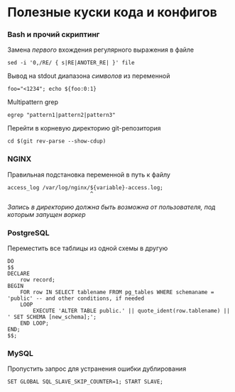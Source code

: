 Полезные куски кода и конфигов
==============================

### Bash и прочий скриптинг

Замена *первого* вхождения регулярного выражения в файле

    sed -i '0,/RE/ { s|RE|ANOTER_RE| }' file

Вывод на stdout диапазона *символов* из переменной

    foo="<1234"; echo ${foo:0:1}

Multipattern grep

    egrep "pattern1|pattern2|pattern3"

Перейти в корневую директорию git-репозитория

    cd $(git rev-parse --show-cdup)

### NGINX

Правильная подстановка переменной в путь к файлу

    access_log /var/log/nginx/${variable}-access.log;
                              ^
_Запись в директорию должна быть возможна от пользователя, под которым запущен воркер_

### PostgreSQL

Переместить все таблицы из одной схемы в другую

    DO
    $$
    DECLARE
        row record;
    BEGIN
        FOR row IN SELECT tablename FROM pg_tables WHERE schemaname = 'public' -- and other conditions, if needed
        LOOP
            EXECUTE 'ALTER TABLE public.' || quote_ident(row.tablename) || ' SET SCHEMA [new_schema];';
        END LOOP;
    END;
    $$;

### MySQL

Пропустить запрос для устранения ошибки дублирования

    SET GLOBAL SQL_SLAVE_SKIP_COUNTER=1; START SLAVE;

